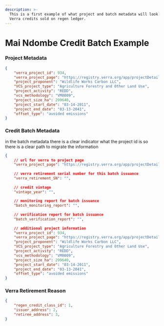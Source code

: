 ```yaml
---
description: >-
  This is a first example of what project and batch metadata will look like for
  Verra credits sold on regen ledger.
---
```


# Mai Ndombe Credit Batch Example

### Project Metadata&#x20;

```json
{
    "verra_project_id": 934, 
    "verra_project_page": "https://registry.verra.org/app/projectDetail/VCS/934",
    "project_proponent": "Wildlife Works Carbon LLC", 
    "VCS_project_type": "Agriculture Forestry and Other Land Use",
    "project_activity": "REDD",
    "vcs_methodology": "VM0009",
    "project_size_ha": 299640,
    "project_start_date": "03-14-2011", 
    "project_end_date": "03-13-2041", 
    "offset_type": "avoided emissions"
}
```

### Credit Batch Metadata

in the batch metadata there is a clear indicator what the project id is so there is a clear path to migrate the information&#x20;

```json
{
    // url for verra to project page 
    "verra_project_page": "https://registry.verra.org/app/projectDetail/VCS/934",
    
    // verra retirement serial number for this batch issuance
    "verra_retirement_SN": "",
    
    // credit vintage 
    "vintage_year": "",
    
    // monitoring report for batch issuance
    "batch_monitoring_report": "",
    
    // verification report for batch issuance
    "batch_verification_report": "",
    
    // additional project information
    "verra_project_id": 934, 
    "verra_project_page": "https://registry.verra.org/app/projectDetail/VCS/934",
    "project_proponent": "Wildlife Works Carbon LLC", 
    "VCS_project_type": "Agriculture Forestry and Other Land Use",
    "project_activity": "REDD",
    "vcs_methodology": "VM0009",
    "project_size_ha": 299640,
    "project_start_date": "03-14-2011", 
    "project_end_date": "03-13-2041", 
    "offset_type": "avoided emissions"
}

```

### Verra Retirement Reason

```json
{
    "regen_credit_class_id": 1,
    "issuer_address": 2,
    "retiree_address": 3,
}
```
